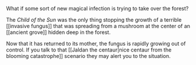 What if some sort of new magical infection is trying to take over the forest?

The *Child of the Sun* was the only thing stopping the growth of a terrible [[invasive fungus]] that was spreading from a mushroom at the center of an [[ancient grove]] hidden deep in the forest. 

Now that it has returned to its mother, the fungus is rapidly growing out of control. If you talk to that [[Jaldan the centaur|nice centaur from the blooming catastrophe]] scenario they may alert you to the situation.

